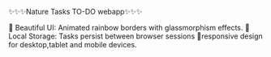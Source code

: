 ✨✨✨Nature Tasks TO-DO webapp✨✨✨


🎨 Beautiful UI: Animated rainbow borders with glassmorphism effects.
💾 Local Storage: Tasks persist between browser sessions
📱responsive design for desktop,tablet and mobile devices.
